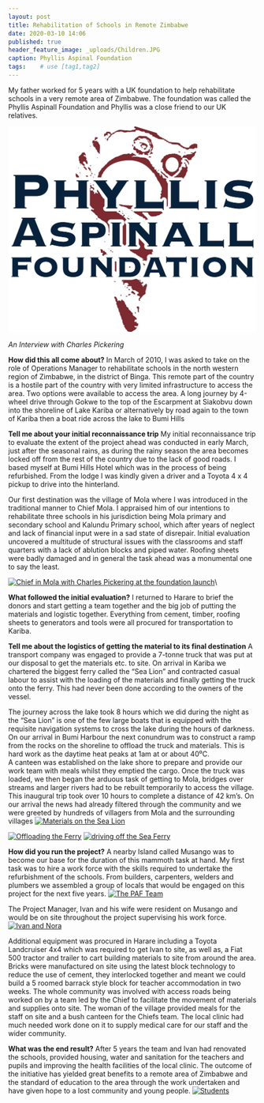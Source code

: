 ```yaml
---
layout: post
title: Rehabilitation of Schools in Remote Zimbabwe
date: 2020-03-10 14:06
published: true
header_feature_image: _uploads/Children.JPG
caption: Phyllis Aspinal Foundation
tags:    # use [tag1,tag2]
---
```

My father worked for 5 years with a UK foundation to help rehabilitate schools in a very remote area of Zimbabwe.
The foundation was called the Phyllis Aspinall Foundation and Phyllis was a close friend to our UK relatives.

[![PAF Logo](/_uploads/paf-logo.png)](/_uploads/paf-logo.png)

_An Interview with Charles Pickering_

**How did this all come about?**
In March of 2010, I was asked to take on the role of Operations Manager to rehabilitate schools in the north western region of Zimbabwe, in the district of Binga.  This remote part of the country is a hostile part of the country with very limited infrastructure to access the area.  Two options were available to access the area.  A long journey by 4-wheel drive through Gokwe to the top of the Escarpment at Siakobvu down into the shoreline of Lake Kariba or alternatively by road again to the town of Kariba then a boat ride across the lake to Bumi Hills

**Tell me about your initial reconnaissance trip**
My initial reconnaissance trip to evaluate the extent of the project ahead was conducted in early March, just after the seasonal rains, as during the rainy season the area becomes locked off from the rest of the country due to the lack of good roads.
I based myself at Bumi Hills Hotel which was in the process of being refurbished.  From the lodge I was kindly given a driver and a Toyota 4 x 4 pickup to drive into the hinterland.

Our first destination was the village of Mola where I was introduced in the traditional manner to Chief Mola.  I appraised him of our intentions to rehabilitate three schools in his jurisdiction being Mola primary and secondary school and Kalundu Primary school, which after years of neglect and lack of financial input were in a sad state of disrepair.
Initial evaluation uncovered a multitude of structural issues with the classrooms and staff quarters with a lack of ablution blocks and piped water.  Roofing sheets were badly damaged and in general the task ahead was a monumental one to say the least.


[![Chief in Mola with Charles Pickering at the foundation launch ](/_uploads/cheif-champion-with-charles-pickering-at-the-foundation-launch.png)](/_uploads/cheif-champion-with-charles-pickering-at-the-foundation-launch.png)\

**What followed the initial evaluation?**
I returned to Harare to brief the donors and start getting a team together and the big job of putting the materials and logistic together.
Everything from cement, timber, roofing sheets to generators and tools were all procured for transportation to Kariba.  

**Tell me about the logistics of getting the material to its final destination**
A transport company was engaged to provide a 7-tonne truck that was put at our disposal to get the materials etc. to site.  On arrival in Kariba we chartered the biggest ferry called the “Sea Lion” and contracted casual labour to assist with the loading of the materials and finally getting the truck onto the ferry.  This had never been done according to the owners of the vessel.

The journey across the lake took 8 hours which we did during the night as the “Sea Lion” is one of the few large boats that is equipped with the requisite navigation systems to cross the lake during the hours of darkness.
On our arrival in Bumi Harbour the next conundrum was to construct a ramp from the rocks on the shoreline to offload the truck and materials.  This is hard work as the daytime heat peaks at 1am at or about 40⁰C.  
A canteen was established on the lake shore to prepare and provide our work team with meals whilst they emptied the cargo.
Once the truck was loaded, we then began the arduous task of getting to Mola, bridges over streams and larger rivers had to be rebuilt temporarily to access the village.  This inaugural trip took over 10 hours to complete a distance of 42 km’s.
On our arrival the news had already filtered through the community and we were greeted by hundreds of villagers from Mola and the surrounding villages
[![Materials on the Sea Lion](/_uploads/materials-on-the-sea-lion.png)](/_uploads/materials-on-the-sea-lion.png)

[![Offloading the Ferry](/_uploads/offloading.png)](/_uploads/offloading.png)
[![driving off the Sea Ferry ](/_uploads/driving-off-the-sea-ferry.png)](/_uploads/driving-off-the-sea-ferry.png)

**How did you run the project?**
A nearby Island called Musango was to become our base for the duration of this mammoth task at hand.  My first task was to hire a work force with the skills required to undertake the refurbishment of the schools. From builders, carpenters, welders and plumbers we assembled a group of locals that would be engaged on this project for the next five years.
[![The PAF Team](/_uploads/the-paf-team.png)](/_uploads/the-paf-team.png)

The Project Manager, Ivan and his wife were resident on Musango and would be on site throughout the project supervising his work force.
[![Ivan and Nora](/_uploads/ivan-and-his-wife.png)](/_uploads/ivan-and-his-wife.png)

Additional equipment was procured in Harare including a Toyota Landcruiser 4x4 which was required to get Ivan to site, as well as, a Fiat 500 tractor and trailer to cart building materials to site from around the area.
Bricks were manufactured on site using the latest block technology to reduce the use of cement, they interlocked together and meant we could build a 5 roomed barrack style block for teacher accommodation in two weeks.
The whole community was involved with access roads being worked on by a team led by the Chief to facilitate the movement of materials and supplies onto site. The woman of the village provided meals for the staff on site and a bush canteen for the Chiefs team.  The local clinic had much needed work done on it to supply medical care for our staff and the wider community.

**What was the end result?**
After 5 years the team and Ivan had renovated the schools, provided housing, water and sanitation for the teachers and pupils and improving the health facilities of the local clinic.
The outcome of the initiative has yielded great benefits to a remote area of Zimbabwe and the standard of education to the area through the work undertaken and have given hope to a lost community and young people.
[![Students ](/_uploads/students.png)](/_uploads/students.png)
